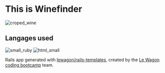 # This is Winefinder

![croped_wine](https://user-images.githubusercontent.com/87625932/145219152-2e64c61a-3fad-4454-97be-535640aa019a.jpg)

## Langages used
![small_ruby](https://user-images.githubusercontent.com/87625932/145219245-1a997f05-adcd-4ba0-b713-02a74b0b044f.png)
![html_small](https://user-images.githubusercontent.com/87625932/145219256-fe411ffc-72d2-4d94-b839-b3f23abb11eb.png)


Rails app generated with [lewagon/rails-templates](https://github.com/lewagon/rails-templates), created by the [Le Wagon coding bootcamp](https://www.lewagon.com) team.
